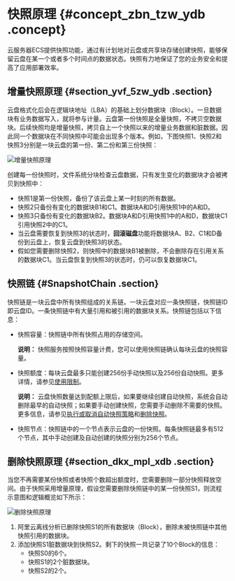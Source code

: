 # 快照原理 {#concept_zbn_tzw_ydb .concept}

云服务器ECS提供快照功能，通过有计划地对云盘或共享块存储创建快照，能够保留云盘在某一个或者多个时间点的数据状态。快照有力地保证了您的业务安全和提高了应用部署效率。

## 增量快照原理 {#section_yvf_5zw_ydb .section}

云盘格式化后会在逻辑块地址（LBA）的基础上划分数据块（Block）。一旦数据块有业务数据写入，就将参与计量。云盘第一份快照是全量快照，不拷贝空数据块。后续快照均是增量快照，拷贝自上一个快照以来的增量业务数据和脏数据。因此同一个数据块在不同快照中可能会出现多个版本。例如，下图快照1、快照2和快照3分别是一块云盘的第一份、第二份和第三份快照：

![增量快照原理](http://static-aliyun-doc.oss-cn-hangzhou.aliyuncs.com/assets/img/9575/15687129765243_zh-CN.jpg)

创建每一份快照时，文件系统分块检查云盘数据，只有发生变化的数据块才会被拷贝到快照中：

-   快照1是第一份快照，备份了该云盘上某一时刻的所有数据。
-   快照2只备份有变化的数据块B1和C1。数据块A和D引用快照1中的A和D。
-   快照3只备份有变化的数据块B2。数据块A和D引用快照1中的A和D，数据块C1引用快照2中的C1。
-   当云盘需要恢复到快照3的状态时，**回滚磁盘**功能将数据块A、B2、C1和D备份到云盘上，恢复云盘到快照3的状态。
-   假如您需要删除快照2，则快照中的数据块B1被删除，不会删除存在引用关系的数据块C1。当云盘恢复到快照3的状态时，仍可以恢复数据块C1。

## 快照链 {#SnapshotChain .section}

快照链是一块云盘中所有快照组成的关系链。一块云盘对应一条快照链，快照链ID即云盘ID。一条快照链中有大量引用和被引用的数据块关系。快照链包括以下信息：

-   快照容量：快照链中所有快照占用的存储空间。

    **说明：** 快照服务按照快照容量计费，您可以使用快照链确认每块云盘的快照容量。

-   快照额度：每块云盘最多只能创建256份手动快照以及256份自动快照。更多详情，请参见[使用限制](../intl.zh-CN/产品简介/使用限制.md#)。

    **说明：** 云盘快照数量达到配额上限后，如果要继续创建自动快照，系统会自动删除最早的自动快照；如果要手动创建快照，您需要手动删除不需要的快照。更多信息，请参见[执行或取消自动快照策略](intl.zh-CN/快照/使用自动快照策略/执行或取消自动快照策略.md#)和[删除快照](../intl.zh-CN/快照/使用快照/优化快照使用成本.md#)。

-   快照节点：快照链中的一个节点表示云盘的一份快照。每条快照链最多有512个节点，其中手动创建及自动创建的快照分别为256个节点。

## 删除快照原理 {#section_dkx_mpl_xdb .section}

当您不再需要某份快照或者快照个数超出额度时，您需要删除一部分快照释放空间。由于快照采用增量原理，假设您需要删除快照链中的某一份快照S1，则流程示意图和逻辑概览如下所示：

![删除快照原理](https://gw.alipayobjects.com/zos/onekb/GEmePRxTvdRaZPCgtUhF.png)

1.  阿里云离线分析已删除快照S1的所有数据块（Block），删除未被快照链中其他快照引用的数据块。
2.  添加快照S1脏数据块到快照S2。剩下的快照一共记录了10个Block的信息：
    -   快照S0的6个。
    -   快照S1的2个脏数据块。
    -   快照S2的2个。

